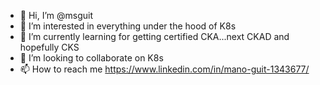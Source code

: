 - 👋 Hi, I’m @msguit
- 👀 I’m interested in everything under the hood of K8s
- 🌱 I’m currently learning for getting certified CKA...next CKAD and hopefully CKS
- 💞️ I’m looking to collaborate on K8s
- 📫 How to reach me https://www.linkedin.com/in/mano-guit-1343677/

<!---
msguit/msguit is a ✨ special ✨ repository because its `README.md` (this file) appears on your GitHub profile.
You can click the Preview link to take a look at your changes.
--->

